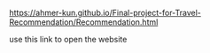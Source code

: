 https://ahmer-kun.github.io/Final-project-for-Travel-Recommendation/Recommendation.html

use this link to open the website
